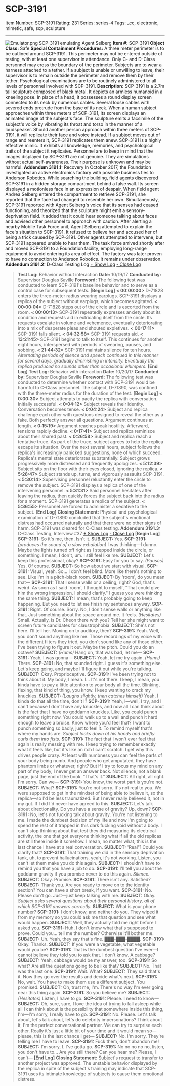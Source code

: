 # SCP-3191
Item Number: SCP-3191
Rating: 231
Series: series-4
Tags: _cc, electronic, mimetic, safe, scp, sculpture

---

![Emulator.png](https://scp-wiki.wdfiles.com/local--files/scp-3191/Emulator.png)
SCP-3191 emulating Agent Selberg
**Item #:** SCP-3191
**Object Class:** Safe
**Special Containment Procedures:** A three meter perimeter is to be outlined around SCP-3191. This perimeter may not be entered outside of testing, with at least one supervisor in attendance. Only C- and D-Class personnel may cross the boundary of the perimeter.
Subjects are to wear a harness attached to a tether. If a subject is unable or unwilling to leave, their supervisor is to remain outside the perimeter and remove them by their tether.
Psychological examinations are to be routinely administered to all levels of personnel involved with SCP-3191.
**Description:** SCP-3191 is a 2.7m tall sculpture composed of black metal. It depicts an armless humanoid in a kneeling pose. In place of a head, it possesses a round display screen connected to its neck by numerous cables. Several loose cables with severed ends protrude from the base of its neck.
When a human subject approaches within three meters of SCP-3191, its screen displays an animated image of the subject's face. The sculpture emits a facsimile of the subject's voice by vibrating its throat and torso in the manner of a loudspeaker. Should another person approach within three meters of SCP-3191, it will replicate their face and voice instead. If a subject moves out of range and reenters it, SCP-3191 replicates them anew.
SCP-3191 is a highly effective mimic. It exhibits all knowledge, memories, and psychological traits of the subject it replicates. Personnel are to keep in mind that the images displayed by SCP-3191 are not genuine. They are simulations without actual self-awareness. Their purpose is unknown and may be harmful.
**Addendum 3191.1:** Recovery
In October 2017, the Foundation investigated an active electronics factory with possible business ties to Anderson Robotics. While searching the building, field agents discovered SCP-3191 in a hidden storage compartment behind a false wall. Its screen displayed a motionless face in an expression of despair.
When field agent Andrea Selberg entered the compartment to retrieve SCP-3191, she reported that the face had changed to resemble her own. Simultaneously, SCP-3191 reported with Agent Selberg's voice that its senses had ceased functioning, and theorized that the sculpture might emit a sensory-deprivation field. It added that it could hear someone talking about faces and advised other personnel to approach with caution.
After alerting a nearby Mobile Task Force unit, Agent Selberg attempted to explain the face's situation to SCP-3191. It refused to believe her and accused her of being a trick caused by SCP-3191. Other agents attempted to intervene, but SCP-3191 appeared unable to hear them.
The task force arrived shortly after and moved SCP-3191 to a Foundation facility, employing long-range equipment to avoid entering its area of effect. The factory was later proven to have no connection to Anderson Robotics. It remains under observation.
**Addendum 3191.2:** D-Class Testing Log
[\+ Show Log](javascript:;)
[\- Close Log](javascript:;)
> **Test Log:** Behavior without interaction
> **Date:** 10/19/17
> **Conducted by:** Supervisor Douglas Saville
> **Foreword:** The following test was conducted to learn SCP-3191's baseline behavior and to serve as a control case for subsequent tests.
> **[Begin Log]**
> **< 00:00:00>** D-71828 enters the three-meter radius wearing earplugs. SCP-3191 displays a replica of the subject without earplugs, which becomes agitated.
> **< 00:00:04>** D-71828 steps out of the circle and is escorted from the room.
> **< 00:00:13>** SCP-3191 repeatedly expresses anxiety about its condition and requests aid in extricating itself from the circle. Its requests escalate in volume and vehemence, eventually deteriorating into a mix of desperate pleas and shouted expletives.
> **< 00:17:11>** SCP-3191 falls silent.
> **< 04:32:58>** SCP-3191 requests aid.
> **< 13:21:45>** SCP-3191 begins to talk to itself. This continues for another eight hours, interspersed with periods of swearing, pauses, and sobbing.
> **< 21:44:32>** SCP-3191 maintains silence for ten hours.
> _Alternating periods of silence and speech continued in this manner for several days, gradually diminishing in intensity. Eventually the replica produced no sounds other than occasional whimpers._
> **[End Log]**
> **Test Log:** Behavior with interaction
> **Date:** 10/20/17
> **Conducted by:** Supervisor Douglas Saville
> **Foreword:** The following test was conducted to determine whether contact with SCP-3191 would be harmful to C-Class personnel. The subject, D-71890, was confined with the three-meter radius for the duration of the test.
> **[Begin Log]**
> **< 0:00:30>** Subject attempts to pacify the replica with conversation. Initially successful.
> **< 0:04:12>** Subject reveals their identity. Conversation becomes tense.
> **< 0:04:24>** Subject and replica challenge each other with questions designed to reveal the other as a fake. Both perfectly answer all questions. Argument continues at length.
> **< 0:15:19>** Argument reaches peak hostility. Afterward, tensions rapidly decline.
> **< 0:17:41>** Subject and replica reminisce about their shared past.
> **< 0:26:58>** Subject and replica reach a tentative truce. As part of the truce, subject agrees to help the replica escape its situation. Over the next several hours, subject follows the replica's increasingly panicked suggestions, none of which succeed. Replica's mental state deteriorates substantially. Subject grows progressively more distressed and frequently apologizes.
> **< 5:12:39>** Subject sits on the floor with their eyes closed, ignoring the replica.
> **< 5:28:47>** Subject stands up, turns, and vigorously assaults SCP-3191.
> **< 5:30:14>** Supervising personnel reluctantly enter the circle to remove the subject. SCP-3191 displays a replica of one of the intervening personnel.
> **< 5:31:31>** Said personnel hesitates after leaving the radius, then quickly forces the subject back into the radius for a moment. SCP-3191 generates a replica of the subject.
> **< 5:36:55>** Personnel are forced to administer a sedative to the subject.
> **[End Log]**
> **Closing Statement:** Physical and psychological examination of D-71890 concluded that the subject's emotional distress had occurred naturally and that there were no other signs of harm. SCP-3191 was cleared for C-Class testing.
**Addendum 3191.3:** C-Class Testing, Interview #37
[\+ Show Log](javascript:;)
[\- Close Log](javascript:;)
> **[Begin Log]**
> **SCP-3191:** So it's me, then. Isn't it.
> **SUBJECT:** Yes.
> **SCP-3191:** _(produces the sound of a slow exhalation)_ I was thinking—I dunno. Maybe the lights turned off right as I stepped inside the circle, or something. I mean, I don't, um. I still feel like me.
> **SUBJECT:** Let's keep this professional, okay?
> **SCP-3191:** Easy for you to say. _(Pauses)_ Yes. Of course.
> **SUBJECT:** So how about we start with visual.
> **SCP-3191:** Visual, yeah. So… I don't feel blind. More like there's nothing to see. Like I'm in a pitch-black room.
> **SUBJECT:** By 'room', do you mean that—
> **SCP-3191:** That I sense walls or a ceiling, right? God, that's weird. As soon as I said 'room', I thought to myself, "That could give him the wrong impression. I should clarify." I guess you were thinking the same thing.
> **SUBJECT:** I mean, that's probably going to keep happening. But you need to let me finish my sentences anyway.
> **SCP-3191:** Right. Of course. Sorry. No, I don't sense walls or anything like that. Just something about the space around me. It feels. _(Hesitates)_ Small. Actually, is Dr. Cheon there with you? Tell her she might want to screen future candidates for claustrophobia.
> **SUBJECT:** She's not here. I'll tell her. Moving on to auditory, then?
> **SCP-3191:** Yeah. Well, you don't sound anything like me. Those recordings of my voice with the different filters they tried, you don't sound like any of those either. I've been trying to figure it out. Maybe the pitch. Could you do an octave?
> **SUBJECT:** _(Hums)_ Hang on, that was bad, let me—
> **SCP-3191:** Yeah, I was gonna—
> **SUBJECT:** Yeah, let me try again. _(Hums)_ There.
> **SCP-3191:** No, that sounded right. I guess it's something else. Let's keep going, and maybe I'll figure it out while you're talking.
> **SUBJECT:** Okay. Proprioceptive.
> **SCP-3191:** I've been trying not to think about it. My body, I mean. I… It's not there. I keep, I mean, you kinda have to pay a little attention to your body all the time. Blinking, flexing, that kind of thing, you know. I keep wanting to crack my knuckles.
> **SUBJECT:** _(Laughs slightly, then catches himself)_ Yeah, I kinda do that all the time, don't I?
> **SCP-3191:** Yeah, I—well, I try, and I can't because I don't have any knuckles, and now all I can think about is the fact that I have no goddamn knuckles. Like, you could punch something right now. You could walk up to a wall and punch it hard enough to leave a bruise. Know where you'd feel that? I want to punch something so badly, just to feel it. To remind myself that's where my hands are.
> _Subject looks down at his hands and briefly curls them into fists._
> **SCP-3191:** The fact that I won't ever feel that again is really messing with me. I keep trying to remember exactly what it feels like, but it's like an itch I can't scratch. I get why this drives people crazy. At least with numbness you can feel the parts of your body being numb. And people who get amputated, they have phantom limbs or whatever, right? But if I try to focus my mind on any part of my body, I never get an answer back. Not silence, not a blank page, just the end of the book. "That's it."
> **SUBJECT:** All right, all right. I'm sorry. Can we—
> **SCP-3191:** You know, the worst part is you're not.
> **SUBJECT:** What?
> **SCP-3191:** You're not sorry. It's not real to you. We were supposed to get in the mindset of being able to believe it, so the replica—so I'd be less traumatized. But I never really believed it, not in my gut. If I did I'd never have agreed to this.
> **SUBJECT:** Let's talk about directionality. Do you have a sense of gravity? Up, down?
> **SCP-3191:** No, let's not fucking talk about gravity. You're not listening to me. I made the dumbest decision of my life and now I'm going to spend the rest of it trapped in this dark fucking void without a body. I can't stop thinking about that test they did measuring its electrical activity, the one that got everyone thinking what if all the old replicas are still there inside it somehow. I mean, no matter what, this is the last chance I have at a real conversation.
> **SUBJECT:** 'Real'? Could you clarify that?
> **SCP-3191:** That training we did in the sensory deprivation tank, uh, to prevent hallucinations, yeah, it's not working. Listen, you can't let them make you do this again.
> **SUBJECT:** I shouldn't have to remind you that you have a job to do.
> **SCP-3191:** I'll tell you about the goddamn gravity if you promise never to do this again.
> _Silence._
> **SUBJECT:** Okay. Promise.
> **SCP-3191:** There isn't any. Satisfied?
> **SUBJECT:** Thank you. Are you ready to move on to the identity section? You can have a short break, if you want.
> **SCP-3191:** No. Please don't go. Just—just keep talking with me.
> **SUBJECT:** Okay.
> _Subject asks several questions about their personal history, all of which SCP-3191 answers correctly._
> **SUBJECT:** What is your phone number?
> **SCP-3191:** I don't know, and neither do you. They wiped it from my memory so you could ask me that question and see what would happen.
> **SUBJECT:** Well, they actually told me right before I asked you.
> **SCP-3191:** Huh. I don't know what that's supposed to prove. Could you… tell me the number? Otherwise it'll bother me.
> **SUBJECT:** Uh. Yeah, they say that's fine. ███-███-████.
> **SCP-3191:** Okay. Thanks.
> **SUBJECT:** If you were a vegetable, what vegetable would you be?
> **SCP-3191:** That is the dumbest question I've ever—I cannot believe they told you to ask that. I don't know. A cabbage?
> **SUBJECT:** Yeah, cabbage would be my answer, too.
> **SCP-3191:** So what? Are all the questions going to be like that?
> **SUBJECT:** No. That was the last one.
> **SCP-3191:** Wait. What?
> **SUBJECT:** They said that's it. Now they go over the results and decide what's next.
> **SCP-3191:** No, wait. You have to make them use a different subject. You promised.
> **SUBJECT:** Oh, trust me, I'm. There's no way I'm ever going near this thing again.
> **SCP-3191:** So you believe me?
> **SUBJECT:** _(Hesitates)_ Listen, I have to go.
> **SCP-3191:** Please. I need to know—
> **SUBJECT:** Oh, sure, sure, I love the idea of trying to fall asleep while all I can think about is the possibility that somewhere inside this thing, I'm—I'm sorry, I really have to go.
> **SCP-3191:** No. Please. Let's talk about, let's talk about, let's do celebrity impersonations? Think about it, I'm the perfect conversational partner. We can try to surprise each other. Really it's just a little bit of your time and it would mean so—please, this is the last chance I get—
> **SUBJECT:** No. I'm sorry. They're telling me I have to leave.
> **SCP-3191:** Fuck them, don't abandon me!
> **SUBJECT:** I'm sorry, I. I've gotta go.
> **SCP-3191:** No no no no no, listen, you don't have to… Are you still there? Can you hear me? Please, I can't—
> **[End Log]**
> **Closing Statement:** Subject's request to transfer to another project was approved. The unstable behavior displayed by the replica in spite of the subject's training may indicate that SCP-3191 uses its intimate knowledge of subjects to cause them emotional distress.